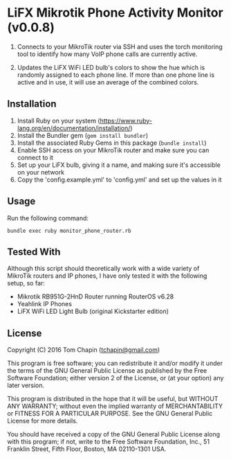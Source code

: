 # LiFX Mikrotik Phone Activity Monitor (v0.0.8)

1. Connects to your MikroTik router via SSH and uses the torch monitoring tool
   to identify how many VoIP phone calls are currently active.

2. Updates the LiFX WiFi LED bulb's colors to show the hue which is randomly assigned to each phone line.
   If more than one phone line is active and in use, it will use an average of the combined colors.

## Installation
1. Install Ruby on your system (https://www.ruby-lang.org/en/documentation/installation/)
2. Install the Bundler gem (```gem install bundler```)
3. Install the associated Ruby Gems in this package (```bundle install```)
4. Enable SSH access on your MikroTik router and make sure you can connect to it
5. Set up your LiFX bulb, giving it a name, and making sure it's accessible on your network
6. Copy the 'config.example.yml' to 'config.yml' and set up the values in it


## Usage
Run the following command:
```
bundle exec ruby monitor_phone_router.rb
```

## Tested With

Although this script should theoretically work with a wide variety of MikroTik routers and IP phones,
I have only tested it with the following setup, so far:

- Mikrotik RB951G-2HnD Router running RouterOS v6.28
- Yeahlink IP Phones
- LiFX WiFi LED Light Bulb (original Kickstarter edition)


## License

Copyright (C) 2016 Tom Chapin (tchapin@gmail.com)

This program is free software; you can redistribute it and/or modify
it under the terms of the GNU General Public License as published by
the Free Software Foundation; either version 2 of the License, or
(at your option) any later version.

This program is distributed in the hope that it will be useful,
but WITHOUT ANY WARRANTY; without even the implied warranty of
MERCHANTABILITY or FITNESS FOR A PARTICULAR PURPOSE.  See the
GNU General Public License for more details.

You should have received a copy of the GNU General Public License along
with this program; if not, write to the Free Software Foundation, Inc.,
51 Franklin Street, Fifth Floor, Boston, MA 02110-1301 USA.